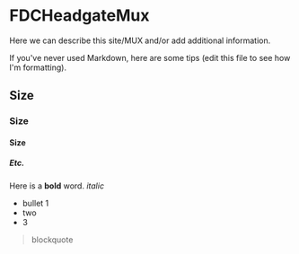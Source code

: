 # FDCHeadgateMux

Here we can describe this site/MUX and/or add additional information.

If you've never used Markdown, here are some tips (edit this file to see how I'm formatting).

## Size
### Size
#### Size
##### Etc.

Here is a **bold** word.
*italic*

* bullet 1
* two
* 3

> blockquote
